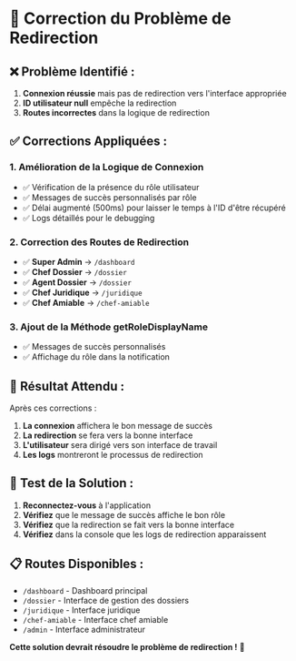 # 🔧 **Correction du Problème de Redirection**

## ❌ **Problème Identifié :**

1. **Connexion réussie** mais pas de redirection vers l'interface appropriée
2. **ID utilisateur null** empêche la redirection
3. **Routes incorrectes** dans la logique de redirection

## ✅ **Corrections Appliquées :**

### **1. Amélioration de la Logique de Connexion**
- ✅ Vérification de la présence du rôle utilisateur
- ✅ Messages de succès personnalisés par rôle
- ✅ Délai augmenté (500ms) pour laisser le temps à l'ID d'être récupéré
- ✅ Logs détaillés pour le debugging

### **2. Correction des Routes de Redirection**
- ✅ **Super Admin** → `/dashboard`
- ✅ **Chef Dossier** → `/dossier`
- ✅ **Agent Dossier** → `/dossier`
- ✅ **Chef Juridique** → `/juridique`
- ✅ **Chef Amiable** → `/chef-amiable`

### **3. Ajout de la Méthode getRoleDisplayName**
- ✅ Messages de succès personnalisés
- ✅ Affichage du rôle dans la notification

## 🎯 **Résultat Attendu :**

Après ces corrections :
1. **La connexion** affichera le bon message de succès
2. **La redirection** se fera vers la bonne interface
3. **L'utilisateur** sera dirigé vers son interface de travail
4. **Les logs** montreront le processus de redirection

## 🧪 **Test de la Solution :**

1. **Reconnectez-vous** à l'application
2. **Vérifiez** que le message de succès affiche le bon rôle
3. **Vérifiez** que la redirection se fait vers la bonne interface
4. **Vérifiez** dans la console que les logs de redirection apparaissent

## 📋 **Routes Disponibles :**

- `/dashboard` - Dashboard principal
- `/dossier` - Interface de gestion des dossiers
- `/juridique` - Interface juridique
- `/chef-amiable` - Interface chef amiable
- `/admin` - Interface administrateur

**Cette solution devrait résoudre le problème de redirection !** 🚀



